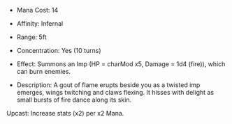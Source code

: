 - Mana Cost: 14
    
- Affinity: Infernal
    
- Range: 5ft
    
- Concentration: Yes (10 turns)
    
- Effect: Summons an Imp (HP = charMod x5, Damage = 1d4 (fire)), which can burn enemies.
    
- Description: A gout of flame erupts beside you as a twisted imp emerges, wings twitching and claws flexing. It hisses with delight as small bursts of fire dance along its skin.
    

Upcast: Increase stats (x2) per x2 Mana.